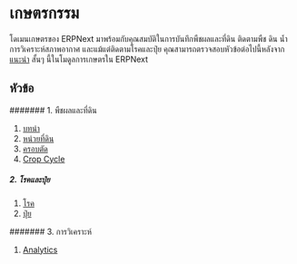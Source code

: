 <!-- add-breadcrumbs -->
# เกษตรกรรม

โดเมนเกษตรของ ERPNext มาพร้อมกับคุณสมบัติในการบันทึกพืชผลและที่ดิน ติดตามพืช ดิน น้ำ การวิเคราะห์สภาพอากาศ และแม้แต่ติดตามโรคและปุ๋ย คุณสามารถตรวจสอบหัวข้อต่อไปนี้หลังจาก [แนะนำ](/docs/user/manual/th/agriculture/introduction) สั้นๆ นี้ในโมดูลการเกษตรใน ERPNext


## หัวข้อ
####### 1. พืชผลและที่ดิน
1. [บทนำ](/docs/user/manual/th/agriculture/crops-introduction)
1. [หน่วยที่ดิน](/docs/user/manual/th/agriculture/land_unit)
1. [ครอบตัด](/docs/user/manual/th/agriculture/crop)
1. [Crop Cycle](/docs/user/manual/th/agriculture/crop_cycle)

##### 2. โรคและปุ๋ย
1. [โรค](/docs/user/manual/th/agriculture/disease)
1. [ปุ๋ย](/docs/user/manual/th/agriculture/fertilizer)

####### 3. การวิเคราะห์
1. [Analytics](/docs/user/manual/th/agriculture/analytics)
